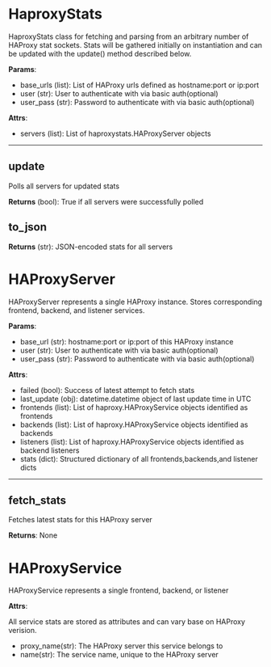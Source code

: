 # HaproxyStats

HaproxyStats class for fetching and parsing from an arbitrary number of HAProxy stat sockets. Stats will be gathered initially on instantiation and can be updated with the update() method described below.

**Params**:

* base_urls (list): List of HAProxy urls defined as hostname:port or ip:port
* user (str):  User to authenticate with via basic auth(optional)
* user_pass (str):  Password to authenticate with via basic auth(optional)

**Attrs**:

* servers (list): List of haproxystats.HAProxyServer objects

****

## update

Polls all servers for updated stats

**Returns** (bool): True if all servers were successfully polled

## to_json

**Returns** (str): JSON-encoded stats for all servers


# HAProxyServer

HAProxyServer represents a single HAProxy instance. Stores corresponding frontend, backend, and listener services.

**Params**:

* base_url (str): hostname:port or ip:port of this HAProxy instance
* user (str):  User to authenticate with via basic auth(optional)
* user_pass (str):  Password to authenticate with via basic auth(optional)

**Attrs**:

* failed (bool): Success of latest attempt to fetch stats
* last_update (obj): datetime.datetime object of last update time in UTC
* frontends (list): List of haproxy.HAProxyService objects identified as frontends
* backends (list): List of haproxy.HAProxyService objects identified as backends
* listeners (list):  List of haproxy.HAProxyService objects identified as backend listeners
* stats (dict): Structured dictionary of all frontends,backends,and listener dicts

****

## fetch_stats

Fetches latest stats for this HAProxy server

**Returns**: None

# HAProxyService

HAProxyService represents a single frontend, backend, or listener

**Attrs**:

All service stats are stored as attributes and can vary base on HAProxy verision.

* proxy_name(str): The HAProxy server this service belongs to
* name(str): The service name, unique to the HAProxy server 
